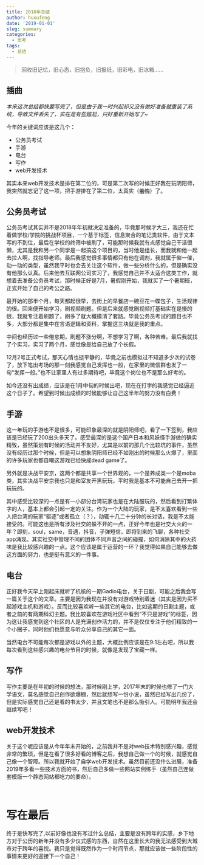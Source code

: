```yaml
---
title: 2018年总结
author: huxufeng
date: '2019-01-01'
slug: summary
categories:
  - 思考
tags:
  - 总结
---
```

> 回收旧记忆，旧心态，旧抱负，旧报纸，旧彩电，旧冰箱……

## 插曲

<em>本来这次总结都快要写完了，但是由于我一时兴起却又没有做好准备就重装了系统，导致文件丢失了，实在是有些尴尬，只好重新开始写了~</em>

今年的关键词应该是这几个：

- 公务员考试
- 手游
- 电台
- 写作
- web开发技术

其实本来web开发技术是排在第二位的，可是第二次写的时候正好我在玩阴阳师，我突然就忘记了这一项，把手游排在了第二位，太真实（<del>羞愧</del>）了。
## 公务员考试
公务员考试其实并不是2018年年初就决定准备的，毕竟那时候才大三，我还在忙着做学校/学院的挑战杯项目，一个基于标签，信息聚合的笔记类软件，由于文本写的不到位，最后在学校的终筛中被刷了，可能那时候我就有点感觉自己干活很懒，尤其是我和另一个同学是一起搞这个项目的，当时他是组长，而我就和他一起去拉人啊，找指导老师。最后我感觉很多事情都只有他在调剂，我就属于催一催，动一动的类型，虽然我平时也会去关注这个软件，做一些分析什么的，但是确实没有他那么认真。后来他去互联网公司实习了，我感觉自己并不太适合这类工作，就想着去准备公务员考试，那时候正好是7月，暑假刚开始，我就买了一个暑期班，正式开始了自己的考公之路。

最开始的那半个月，每天都起很早，去街上的早餐店一碗豆花一碟包子，生活规律的很。回来便开始学习，刷视频刷题。但是后来就感觉刷视频打基础实在是慢的很，我就专注着刷题了，刷多了就大概摸清了套路。毕竟公务员考试的题目也不多，大部分都是集中在言语逻辑和资料，掌握这三块就是我的重点。

中间也经历过一些倦怠期，刷题不涨分啊，不想学习了啊，各种苦难。最后我就找了个实习，实习了两个月，感觉像是给自己放了个长假。

12月2号正式考试，那天心情也挺平静的，毕竟之前也模拟过不知道多少次的试卷了，放下笔出考场的那一刻我感觉自己发挥也一般，在家里的微信群也发了一句“发挥一般。”也不让家里人有过多期待吧，毕竟这个岗位也不是那么好考的。

如今还没有出成绩，应该是在1月中旬的时候出吧，现在在打字的我感觉已经逼近这个日子了。希望到时候出成绩的时候能够让自己这半年的努力没有白费！
## 手游
这一年玩的手游也不是很多，可能印象最深的就是阴阳师吧，看了一下签到，我应该是已经玩了200出头多天了。感受最深的是这个国产日本和风妖怪手游做的确实精致，虽然策划有时候的活动并不友好，尤其是以前的那几个比较坑的事件，虽然没有经历过那个时候，但是可以想象阴阳师已经不如刚出的时候那么火爆了，里面的许多玩家也都自嘲这游戏已经快成dead game了。

另外就是决战平安京，这两个都是共享一个世界观的，一个是养成类一个是moba类，其实决战平安京我也只是和室友开黑玩玩，平时我是基本不可能自己去开一把玩玩的。

其中感受比较深的一点是有一小部分台湾玩家也是在大陆服玩的，然后看到打繁体字的人，基本上都会引起一定的关注。作为一个大陆的玩家，是不太喜欢看到一些人把台湾的玩家“驱逐”或者孤立（？），动辄十几二十分钟的长对话，我是不太能接受的。可能这也是所有涉及社交的躲不开的一点，正好今年也是社交大火的一年？即刻，soul，same，音遇，抖音，子弹短信，即将到来的飞聊，各种社交app涌现。其实社交中管理不同的团体不同声音之间的碰撞，如何消除其中的火药味是我比较感兴趣的一点。这个应该是属于运营的一环？我觉得如果自己能够去做这方面的努力，也是挺有意义的一件事。
## 电台
正好我今天早上刚起床就听了机核的一期Gadio电台，关于日剧，可能之后我会写一篇关于这个的文章。主要是因为我现在并没有对游戏特别着迷（其实是因为买不起游戏主机和游戏）。反而比较喜欢听一些其它的电台，比如这期的日剧主题，或者之前的有两期科幻主题。我比较喜欢在游戏社区中看到“不只是游戏”的标签，因为这让我感觉到这个社区的人是充满创作活力的，并不是仅仅专注于他们精致的一个小圈子，同时他们也愿意与听众分享自己的其它一面。

当然电台不可能每次都是游戏以外的主题，大概比例应该是在9:1左右吧，所以我每次看到这些感兴趣的电台节目的时候，就像是发现了宝藏一样。
## 写作
写作主要是在年初的时候的想法，那时候刚上学，2017年末的时候也修了一门大学语文，莫名感觉自己创作欲爆棚，然后就想写一份小说，虽然已经写出几份了，但是实际感觉自己还是看的书太少，并且文笔也不是那么吸引人。可能明年我还会继续写吧！
## web开发技术
关于这个呢应该是从今年年末开始的，之前我并不是对web技术特别感兴趣，感觉非常的繁琐，但是在看了很多好看的博客之后，我想自己做一个的时候，就感觉自己像一个智障。所以我就开始了自学web开发技术。虽然目前还没什么进展，准备2019年多看一些技术方面的书，然后自己多做一些网站实例练手（虽然自己连做套模版一个静态网站都吃力的要命）。

 
# 写在最后
终于是快写完了,以前好像也没有写过什么总结，主要是没有跨年的实感，乡下地方对于公历的新年并没有多少仪式感的东西，自然在这里长大的我无法感受到大城市对于跨年的喜悦。我只是觉得既然作为一个时间节点，那就应该做一些阶段性的事情来更好的迎接下一个自己！
